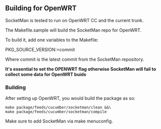 ## Building for OpenWRT

SocketMan is tested to run on OpenWRT CC and the current trunk.

The Makefile.sample will build the SocketMan repo for OpenWRT.

To build it, add one variables to the Makefile:

PKG_SOURCE_VERSION:=commit

Where commit is the latest commit from the SocketMan repository.

**It's essential to set the __OPENWRT__ flag otherwise SocketMan will fail to collect some data for OpenWRT buids**

### Building

After setting up OpenWRT, you would build the package as so:

```
make package/feeds/cucumber/socketman/clean &&\
make package/feeds/cucumber/socketman/compile
```

Make sure to add SocketMan via make menuconfig.
